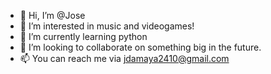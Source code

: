 - 👋 Hi, I’m @Jose
- 👀 I’m interested in music and videogames!
- 🌱 I’m currently learning python
- 💞️ I’m looking to collaborate on something big in the future.
- 📫 You can reach me via jdamaya2410@gmail.com

<!---
chepedavid24/chepedavid24 is a ✨ special ✨ repository because its `README.md` (this file) appears on your GitHub profile.
You can click the Preview link to take a look at your changes.
--->
